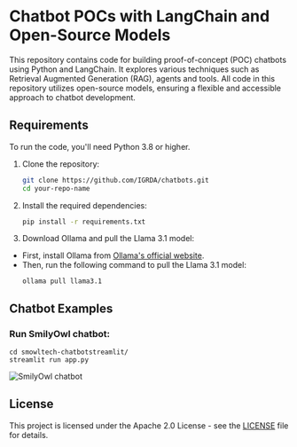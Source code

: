 # Chatbot POCs with LangChain and Open-Source Models

This repository contains code for building proof-of-concept (POC) chatbots using Python and LangChain. It explores various techniques such as Retrieval Augmented Generation (RAG), agents and tools. All code in this repository utilizes open-source models, ensuring a flexible and accessible approach to chatbot development.


## Requirements

To run the code, you'll need Python 3.8 or higher.

1. Clone the repository:
   ```bash
   git clone https://github.com/IGRDA/chatbots.git
   cd your-repo-name
   ```

2. Install the required dependencies:
    ```bash
    pip install -r requirements.txt
   ```

3. Download Ollama and pull the Llama 3.1 model:
- First, install Ollama from [Ollama's official website](https://ollama.com/).
- Then, run the following command to pull the Llama 3.1 model:
  ```
  ollama pull llama3.1
  ```

## Chatbot Examples

### Run SmilyOwl chatbot:
   ```
   cd smowltech-chatbotstreamlit/
   streamlit run app.py
   ```
![SmilyOwl chatbot](smowltech-chatbot/streamlit/images/smowl-chatbot.gif)


## License

This project is licensed under the Apache 2.0 License - see the [LICENSE](LICENSE) file for details.
